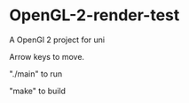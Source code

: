 # OpenGL-2-render-test
A OpenGl 2 project for uni

Arrow keys to move.

"./main" to run

"make" to build
